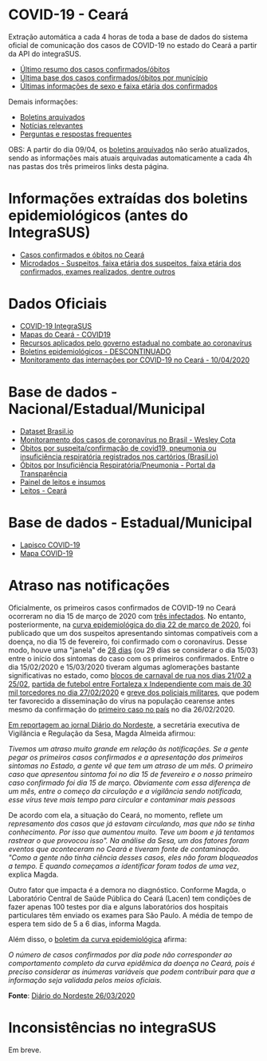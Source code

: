 # COVID-19 - Ceará
Extração automática a cada 4 horas de toda a base de dados do sistema oficial de comunicação dos casos de COVID-19 no estado do Ceará a partir da API do integraSUS. 

* [Último resumo dos casos confirmados/óbitos](https://github.com/luiseduardobr1/covid19-Ceara/blob/master/integraSUS_Resumo_CE/DadosCE_2020-04-11_18_52_19.csv)
* [Última base dos casos confirmados/óbitos por município](https://github.com/luiseduardobr1/covid19-Ceara/blob/master/integraSUS_Municipios_CE/municipios_2020-04-11_18_52_19.csv)
* [Últimas informações de sexo e faixa etária dos confirmados](https://github.com/luiseduardobr1/covid19-Ceara/blob/master/integraSUS_Faixa_Etaria_CE/Faixa_Etaria_2020-04-11_18_52_19.csv)

Demais informações:
* [Boletins arquivados](https://github.com/luiseduardobr1/covid19-Ceara/tree/master/boletins)
* [Notícias relevantes](https://github.com/luiseduardobr1/covid19-Ceara/blob/master/noticias.md)
* [Perguntas e respostas frequentes](https://github.com/luiseduardobr1/covid19-Ceara/blob/master/Q%26A.md)

OBS: A partir do dia 09/04, os [boletins arquivados](https://github.com/luiseduardobr1/covid19-Ceara/tree/master/boletins) não serão atualizados, sendo as informações mais atuais arquivadas automaticamente a cada 4h nas pastas dos três primeiros links desta página. 

# Informações extraídas dos boletins epidemiológicos (antes do IntegraSUS)
* [Casos confirmados e óbitos no Ceará](https://github.com/luiseduardobr1/covid19-Ceara/blob/master/casos-CE.xlsx)
* [Microdados - Suspeitos, faixa etária dos suspeitos, faixa etária dos confirmados, exames realizados, dentre outros](https://github.com/luiseduardobr1/covid19-Ceara/blob/master/microdados.xlsx)

# Dados Oficiais
* [COVID-19 IntegraSUS](https://indicadores.integrasus.saude.ce.gov.br/indicadores/indicadores-coronavirus/coronavirus-ceara)
* [Mapas do Ceará - COVID19](https://indicadores.integrasus.saude.ce.gov.br/indicadores/indicadores-coronavirus/mapas-covid)
* [Recursos aplicados pelo governo estadual no combate ao coronavírus](https://cearatransparente.ce.gov.br/portal-da-transparencia/paginas/coronavirus-despesas)
* [Boletins epidemiológicos - DESCONTINUADO](https://coronavirus.ceara.gov.br/boletins/)
* [Monitoramento das internações por COVID-19 no Ceará - 10/04/2020](https://github.com/luiseduardobr1/covid19-Ceara/blob/master/diversos/internacoes_covid19_ce.pdf)

# Base de dados - Nacional/Estadual/Municipal
* [Dataset Brasil.io](https://brasil.io/api/dataset/covid19/caso/data)
* [Monitoramento dos casos de coronavírus no Brasil - Wesley Cota](https://labs.wesleycota.com/sarscov2/br/)
* [Óbitos por suspeita/confirmação de covid19, pneumonia ou insuficiência respiratória registrados nos cartórios (Brasil.io)](https://brasil.io/dataset/covid19/obito_cartorio)
* [Óbitos por Insuficiência Respiratória/Pneumonia - Portal da Transparência](https://transparencia.registrocivil.org.br/especial-covid)
* [Painel de leitos e insumos](https://covid-insumos.saude.gov.br/paineis/insumos/painel.php)
* [Leitos - Ceará](http://cnes2.datasus.gov.br/Mod_Ind_Tipo_Leito.asp?VEstado=23&VMun=230440)

# Base de dados - Estadual/Municipal
* [Lapisco COVID-19](http://lapisco.fortaleza.ifce.edu.br:3022/api/covid19stats/historyByBrState?State=CE)
* [Mapa COVID-19](https://api.mapacovid19.com/api/v1/api/casos/totalgeral/ce)

# Atraso nas notificações
Oficialmente, os primeiros casos confirmados de COVID-19 no Ceará ocorreram no dia 15 de março de 2020 com [três infectados](https://veja.abril.com.br/saude/secretaria-de-saude-confirma-3-primeiros-casos-de-coronavirus-no-ceara/). No entanto, posteriormente, na [curva epidemiológica do dia 22 de março de 2020](https://coronavirus.ceara.gov.br/wp-content/uploads/2020/03/COVID-19_ESP_Curva_epidemiol%C3%B3gica_-22_03_20.pdf), foi publicado que um dos suspeitos apresentando sintomas compatíveis com a doença, no dia 15 de fevereiro, foi confirmado com o coronavírus. Desse modo, houve uma "janela" de [28 dias](https://coronavirus.ceara.gov.br/wp-content/uploads/2020/03/COVID-19_ESP_Curva_epidemiol%C3%B3gica_-22_03_20.pdf) (ou 29 dias se considerar o dia 15/03) entre o início dos sintomas do caso com os primeiros confirmados. Entre o dia 15/02/2020 e 15/03/2020 tiveram algumas aglomerações bastante significativas no estado, como [blocos de carnaval de rua nos dias 21/02 a 25/02](https://www.fortaleza.ce.gov.br/noticias/tag/Ciclo%20Carnavalesco%202020), [partida de futebol entre Fortaleza x Independiente com mais de 30 mil torcedores no dia 27/02/2020](https://globoesporte.globo.com/ce/futebol/times/fortaleza/noticia/fortaleza-x-independiente-mais-de-33-mil-torcedores-garantem-presenca-em-duelo-no-castelao.ghtml) e [greve dos policiais militares](https://www.brasildefato.com.br/2020/03/02/greve-de-policiais-no-ceara-termina-sem-anistia-aos-agentes-envolvidos), que podem ter favorecido a disseminação do vírus na população cearense antes mesmo da confirmação do [primeiro caso no país](https://www.saude.gov.br/noticias/agencia-saude/46435-brasil-confirma-primeiro-caso-de-novo-coronavirus) no dia 26/02/2020. 

[Em reportagem ao jornal Diário do Nordeste](https://diariodonordeste.verdesmares.com.br/editorias/metro/ceara-tem-uma-das-curvas-mais-altas-de-contagio-de-coronavirus-no-pais-1.22268), a secretária executiva de Vigilância e Regulação da Sesa, Magda Almeida afirmou:

*Tivemos um atraso muito grande em relação às notificações. Se a gente pegar os primeiros casos confirmados e a apresentação dos primeiros sintomas no Estado, a gente vê que tem um atraso de um mês. O primeiro caso que apresentou sintoma foi no dia 15 de fevereiro e o nosso primeiro caso confirmado foi dia 15 de março. Obviamente com essa diferença de um mês, entre o começo da circulação e a vigilância sendo notificada, esse vírus teve mais tempo para circular e contaminar mais pessoas*

De acordo com ela, a situação do Ceará, no momento, reflete um *represamento dos casos que já estavam circulando, mas que não se tinha conhecimento. Por isso que aumentou muito. Teve um boom e já tentamos rastrear o que provocou isso". Na análise da Sesa, um dos fatores foram eventos que aconteceram no Ceará e tiveram fonte de contaminação. "Como a gente não tinha ciência desses casos, eles não foram bloqueados a tempo. E quando começamos a identificar foram todos de uma vez*, explica Magda.

Outro fator que impacta é a demora no diagnóstico. Conforme Magda, o Laboratório Central de Saúde Pública do Ceará (Lacen) tem condições de fazer apenas 100 testes por dia e alguns laboratórios dos hospitais particulares têm enviado os exames para São Paulo. A média de tempo de espera tem sido de 5 a 6 dias, informa Magda.

Além disso, o [boletim da curva epidemiológica](https://coronavirus.ceara.gov.br/wp-content/uploads/2020/03/COVID-19_ESP_Curva_epidemiol%C3%B3gica_-22_03_20.pdf) afirma: 

*O número de casos confirmados por dia pode não corresponder ao comportamento completo da curva
epidêmica da doença no Ceará, pois é preciso considerar as inúmeras variáveis que podem contribuir para que
a informação seja validada pelos meios oficiais.*

**Fonte**: [Diário do Nordeste 26/03/2020](https://diariodonordeste.verdesmares.com.br/editorias/metro/ceara-tem-uma-das-curvas-mais-altas-de-contagio-de-coronavirus-no-pais-1.2226868)

# Inconsistências no integraSUS
Em breve.
